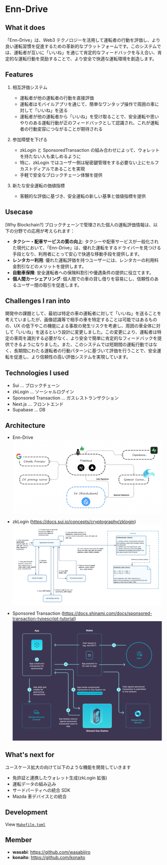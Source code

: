 # Enn-Drive

## What it does

「Enn-Drive」は、Web3 テクノロジーを活用して運転者の行動を評価し、より良い運転習慣を促進するための革新的なプラットフォームです。このシステムでは、運転者が互いに「いいね」を通じて肯定的なフィードバックを与え合い、肯定的な運転行動を奨励することで、より安全で快適な運転環境を創造します。

## Features

1. 相互評価システム

   - 運転者が他の運転者の行動を直接評価
   - 運転者はモバイルアプリを通じて、簡単なワンタップ操作で周囲の車に対して「いいね」を送る
   - 運転者が他の運転者から「いいね」を受け取ることで、安全運転や思いやりのある運転行動が正のフィードバックとして認識され、これが運転者の行動変容につながることが期待される

2. 参加障壁を下げる

   - zkLogin と SponsoredTransaction の組み合わせによって、ウォレットを持たない人も楽しめるように
   - 特に、zkLogin ではユーザー側は秘密鍵管理をする必要ない上にセルフカストディアルであることを実現
   - 手軽で安全なブロックチェーン体験を提供

3. 新たな安全運転の価値指標
   - 客観的な評価に基づき、安全運転の新しい基準と価値指標を提供

## Usecase

[Why Blockchain?] ブロックチェーンで管理された個人の運転評価情報は、以下の分野での応用が考えられます：

- **タクシー・配車サービスの質の向上**: タクシーや配車サービスが一般化された現代において、「Enn-Drive」は、優れた運転をするドライバーを見つける手段となり、利用者にとって安心で快適な移動手段を提供します。
- **レンタカー利用**: 優れた運転評価を持つユーザーには、レンタカーの利用料金割引などのメリットを提供します。
- **自動車保険**: 安全運転者への保険料割引や優遇条件の提供に役立てます。
- **個人間カーシェアリング**: 個人間での車の貸し借りを容易にし、信頼性のあるユーザー間の取引を促進します。

## Challenges I ran into

開発中の課題として、最初は特定の車の運転者に対して「いいね」を送ることを考えていましたが、画像認識等で相手の車を特定することは可能ではあるものの、UX の低下やこの機能による事故の発生リスクを考慮し、周囲の車全体に対して「いいね」を送るという設計に変更しました。この変更により、運転者は特定の車両を識別する必要がなく、より安全で簡単に肯定的なフィードバックを提供できるようになりました。また、このシステムでは短期間の運転行動ではなく、長期間にわたる運転者の行動パターンに基づいて評価を行うことで、安全運転を促進し、より信頼性の高い評価システムを実現しています。

## Technologies I used

- Sui ... ブロックチェーン
- zkLogin ... ソーシャルログイン
- Sponsored Transaction ... ガスレストランザクション
- Next.js ... フロントエンド
- Supabase ... DB

## Architecture

- Enn-Drive
  ![Alt text](frontend/public/architecture.png)

- zkLogin (https://docs.sui.io/concepts/cryptography/zklogin)
  ![Alt text](frontend/public/zklogin.png)

- Sponsored Transaction (https://docs.shinami.com/docs/sponsored-transaction-typescript-tutorial)
  ![Alt text](frontend/public/sponsor.png)

## What's next for

ユースケース拡大の向けて以下のような機能を開発していきます

- 免許証と連携したウォレット生成(zkLogin 拡張)
- 運転データの組み込み
- サードパーティへの統合 SDK
- Mazda 車デバイスとの統合

## Development

View [`Makefile.toml`](./Makefile.toml)

## Member

- **wasabi**: https://github.com/wasabijiro
- **konaito**: https://github.com/konaito
